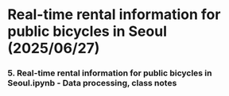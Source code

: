 # Real-time rental information for public bicycles in Seoul (2025/06/27)

### 5. Real-time rental information for public bicycles in Seoul.ipynb - Data processing, class notes